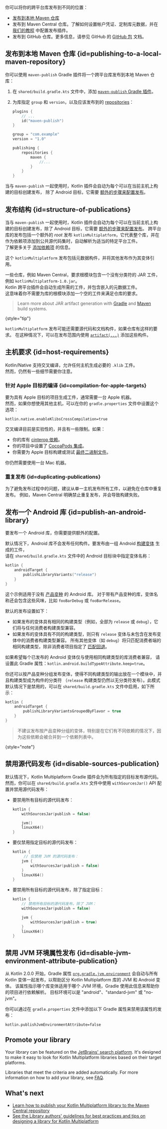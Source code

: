 [//]: # (title: 设置跨平台库的发布)

你可以将你的跨平台库发布到不同的位置：

* [发布到本地 Maven 仓库](#publishing-to-a-local-maven-repository)
* 发布到 Maven Central 仓库。了解如何设置帐户凭证、定制库元数据，并在 [我们的教程](https://www.jetbrains.com/help/kotlin-multiplatform-dev/multiplatform-publish-libraries.html) 中配置发布插件。
* 发布到 GitHub 仓库。更多信息，请参见 GitHub 的 [GitHub 包](https://docs.github.com/en/packages) 文档。

## 发布到本地 Maven 仓库 {id=publishing-to-a-local-maven-repository}

你可以使用 `maven-publish` Gradle 插件将一个跨平台库发布到本地 Maven 仓库：

1. 在 `shared/build.gradle.kts` 文件中，添加 [`maven-publish` Gradle 插件](https://docs.gradle.org/current/userguide/publishing_maven.html)。
2. 为库指定 `group` 和 `version`，以及应该发布到的 [repositories](https://docs.gradle.org/current/userguide/publishing_maven.html#publishing_maven:repositories)：

   ```kotlin
   plugins {
       // ...
       id("maven-publish")
   }

   group = "com.example"
   version = "1.0"

   publishing {
       repositories {
           maven {
               //...
           }
       }
   }
   ```

当与 `maven-publish` 一起使用时，Kotlin 插件会自动为每个可以在当前主机上构建的目标创建发布，
除了 Android 目标，它需要 [额外的步骤来配置发布](#publish-an-android-library)。

## 发布结构 {id=structure-of-publications}

当与 `maven-publish` 一起使用时，Kotlin 插件会自动为每个可以在当前主机上构建的目标创建发布，除了 Android 目标，它需要 [额外的步骤来配置发布](#publish-an-android-library)。
跨平台库的发布包括一个额外的 _root_ 发布 `kotlinMultiplatform`，它代表整个库，并在作为依赖项添加到公共源代码集时，自动解析为适当的特定平台工件。  
了解更多关于 [添加依赖项](multiplatform-add-dependencies.md) 的信息。

这个 `kotlinMultiplatform` 发布包括元数据构件，并将其他发布作为其变体引用。

一些仓库，例如 Maven Central，要求根模块包含一个没有分类符的 JAR 工件，例如 `kotlinMultiplatform-1.0.jar`。  
Kotlin 跨平台插件会自动生成所需的工件，并包含嵌入的元数据工件。  
这意味着你不需要为库的根模块添加一个空的工件来满足仓库的要求。

> Learn more about JAR artifact generation with [Gradle](multiplatform-configure-compilations.md#compilation-for-jvm)
> and [Maven](maven.md#create-jar-file) build systems.
>
{style="tip"}

`kotlinMultiplatform` 发布可能还需要源代码和文档构件，如果仓库有这样的要求。
在这种情况下，可以在发布范围内使用 [`artifact(...)`](https://docs.gradle.org/current/javadoc/org/gradle/api/publish/maven/MavenPublication.html#artifact-java.lang.Object-)
添加这些构件。

## 主机要求 {id=host-requirements}

Kotlin/Native 支持交叉编译，允许任何主机生成必要的 `.klib` 工件。  
然而，仍然有一些细节需要你注意。

### 针对 Apple 目标的编译 {id=compilation-for-apple-targets}
<primary-label ref="experimental-opt-in"/>

要为具有 Apple 目标的项目生成工件，通常需要一台 Apple 机器。  
然而，如果你想使用其他主机，可以在你的 `gradle.properties` 文件中设置这个选项：

```none
kotlin.native.enableKlibsCrossCompilation=true
```

交叉编译目前是实验性的，并且有一些限制。如果：

* 你的库有 [cinterop 依赖](native-c-interop.md)。
* 你的项目中设置了 [CocoaPods 集成](native-cocoapods.md)。
* 你需要为 Apple 目标构建或测试 [最终二进制文件](multiplatform-build-native-binaries.md)。

你仍然需要使用一台 Mac 机器。

### 重复发布 {id=duplicating-publications}

为了避免发布过程中的问题，建议从单一主机发布所有工件，以避免在仓库中重复发布。
例如，Maven Central 明确禁止重复发布，并会导致构建失败。
<!-- TBD: add the actual error -->

## 发布一个 Android 库 {id=publish-an-android-library}

要发布一个 Android 库，你需要提供额外的配置。

默认情况下，Android 库不会发布任何构件。要发布由一组 Android [构建变体](https://developer.android.com/build/build-variants) 生成的工件，  
请在 `shared/build.gradle.kts` 文件中的 Android 目标块中指定变体名称：

```kotlin
kotlin {
    androidTarget {
        publishLibraryVariants("release")
    }
}

```

这个示例适用于没有 [产品变种](https://developer.android.com/build/build-variants#product-flavors) 的 Android 库。
对于带有产品变种的库，变体名称还会包含这些风味，比如 `fooBarDebug` 或 `fooBarRelease`。

默认的发布设置如下：
* 如果发布的变体具有相同的构建类型（例如，全部为 `release` 或 `debug`），它们将与任何消费者构建类型兼容。
* 如果发布的变体具有不同的构建类型，则只有 `release` 变体与未包含在发布变体中的消费者构建类型兼容。
  所有其他变体（如 `debug`）将只匹配消费者端的相同构建类型，除非消费者项目指定了
  [匹配回退](https://developer.android.com/reference/tools/gradle-api/4.2/com/android/build/api/dsl/BuildType)。

如果希望每个已发布的 Android 变体仅与使用相同构建类型的库消费者兼容，
请设置此 Gradle 属性：`kotlin.android.buildTypeAttribute.keep=true`。

你还可以按产品变种分组发布变体，使得不同构建类型的输出放在一个模块中，并且构建类型成为构件的分类符
（`release` 构建类型仍然以无分类符发布）。此模式默认情况下是禁用的，可以在 `shared/build.gradle.kts` 文件中启用，如下所示：

```kotlin
kotlin {
    androidTarget {
        publishLibraryVariantsGroupedByFlavor = true
    }
}
```

> 不建议发布按产品变种分组的变体，特别是在它们有不同依赖的情况下，因为这些依赖会被合并到一个依赖列表中。
>
{style="note"}

## 禁用源代码发布 {id=disable-sources-publication}

默认情况下，Kotlin Multiplatform Gradle 插件会为所有指定的目标发布源代码。
然而，你可以在 `shared/build.gradle.kts` 文件中使用 `withSourcesJar()` API 配置并禁用源代码发布：

* 要禁用所有目标的源代码发布：

  ```kotlin
  kotlin {
      withSourcesJar(publish = false)
  
      jvm()
      linuxX64()
  }
  ```

* 要仅禁用指定目标的源代码发布：

  ```kotlin
  kotlin {
       // 仅禁用 JVM 的源代码发布：
      jvm {
          withSourcesJar(publish = false)
      }
      linuxX64()
  }
  ```

* 要禁用所有目标的源代码发布，除了指定目标：

  ```kotlin
  kotlin {
      // 禁用所有目标的源代码发布，除了 JVM：
      withSourcesJar(publish = false)
  
      jvm {
          withSourcesJar(publish = true)
      }
      linuxX64()
  }
  ```

## 禁用 JVM 环境属性发布 {id=disable-jvm-environment-attribute-publication}

从 Kotlin 2.0.0 开始，Gradle 属性 [`org.gradle.jvm.environment`](https://docs.gradle.org/current/userguide/variant_attributes.html#sub:jvm_default_attributes)
会自动与所有 Kotlin 变体一起发布，以帮助区分 Kotlin Multiplatform 库的 JVM 和 Android 变体。
该属性指示哪个库变体适用于哪个 JVM 环境，Gradle 使用此信息来帮助你的项目进行依赖解析。
目标环境可以是 "android"、"standard-jvm" 或 "no-jvm"。

你可以通过在 `gradle.properties` 文件中添加以下 Gradle 属性来禁用该属性的发布：

```none
kotlin.publishJvmEnvironmentAttribute=false
```

## Promote your library

Your library can be featured on the [JetBrains' search platform](https://klibs.io/).
It's designed to make it easy to look for Kotlin Multiplatform libraries based on their target platforms.

Libraries that meet the criteria are added automatically. For more information on how to add your library, see [FAQ](https://klibs.io/faq).

## What's next

* [Learn how to publish your Kotlin Multiplatform library to the Maven Central repository](https://www.jetbrains.com/help/kotlin-multiplatform-dev/multiplatform-publish-libraries.html)
* [See the Library authors' guidelines for best practices and tips on designing a library for Kotlin Multiplatform](api-guidelines-build-for-multiplatform.md)